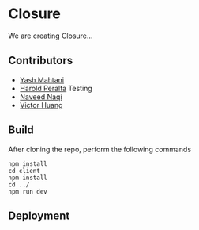 # Closure

We are creating Closure...

## Contributors

- [Yash Mahtani](https://github.com/gasperjw1)
- [Harold Peralta](https://github.com/HaroldisHarold) Testing
- [Naveed Naqi](https://github.com/Naveed-Naqi)
- [Victor Huang](https://github.com/008705110)

## Build

After cloning the repo, perform the following commands

```
npm install
cd client
npm install
cd ../
npm run dev
```

## Deployment

